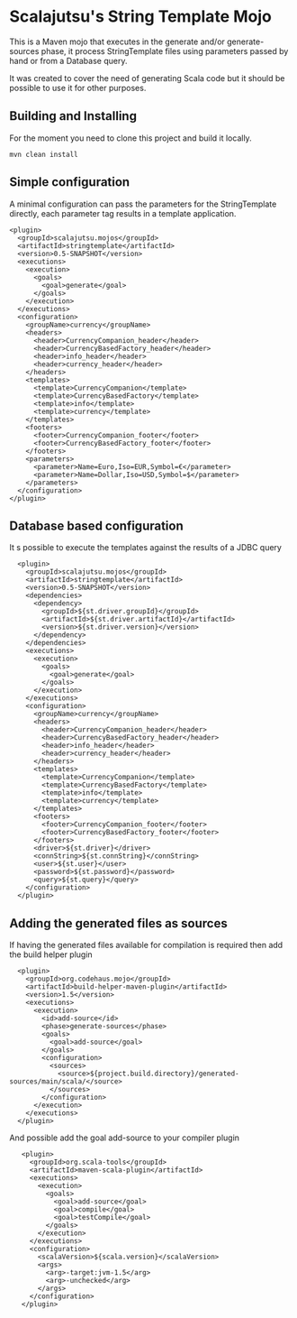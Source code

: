 # Scalajutsu's String Template Mojo

This is a Maven mojo that executes in the generate and/or generate-sources phase,
it process StringTemplate files using parameters passed by hand
or from a Database query.

It was created to cover the need of generating Scala code but it should be possible to use it
for other purposes.

## Building and Installing
For the moment you need to clone this project and build it locally.

    mvn clean install


## Simple configuration

A minimal configuration can pass the parameters for the StringTemplate directly, each parameter tag results in a
template application.

    <plugin>
      <groupId>scalajutsu.mojos</groupId>
      <artifactId>stringtemplate</artifactId>
      <version>0.5-SNAPSHOT</version>
      <executions>
        <execution>
          <goals>
            <goal>generate</goal>
          </goals>
        </execution>
      </executions>
      <configuration>
        <groupName>currency</groupName>
        <headers>
          <header>CurrencyCompanion_header</header>
          <header>CurrencyBasedFactory_header</header>
          <header>info_header</header>
          <header>currency_header</header>
        </headers>
        <templates>
          <template>CurrencyCompanion</template>
          <template>CurrencyBasedFactory</template>
          <template>info</template>
          <template>currency</template>
        </templates>
        <footers>
          <footer>CurrencyCompanion_footer</footer>
          <footer>CurrencyBasedFactory_footer</footer>
        </footers>
        <parameters>
          <parameter>Name=Euro,Iso=EUR,Symbol=€</parameter>
          <parameter>Name=Dollar,Iso=USD,Symbol=$</parameter>
        </parameters>
      </configuration>
    </plugin>

## Database based configuration

It s possible to execute the templates against the results of a JDBC query

      <plugin>
        <groupId>scalajutsu.mojos</groupId>
        <artifactId>stringtemplate</artifactId>
        <version>0.5-SNAPSHOT</version>
        <dependencies>
          <dependency>
            <groupId>${st.driver.groupId}</groupId>
            <artifactId>${st.driver.artifactId}</artifactId>
            <version>${st.driver.version}</version>
          </dependency>
        </dependencies>
        <executions>
          <execution>
            <goals>
              <goal>generate</goal>
            </goals>
          </execution>
        </executions>
        <configuration>
          <groupName>currency</groupName>
          <headers>
            <header>CurrencyCompanion_header</header>
            <header>CurrencyBasedFactory_header</header>
            <header>info_header</header>
            <header>currency_header</header>
          </headers>
          <templates>
            <template>CurrencyCompanion</template>
            <template>CurrencyBasedFactory</template>
            <template>info</template>
            <template>currency</template>
          </templates>
          <footers>
            <footer>CurrencyCompanion_footer</footer>
            <footer>CurrencyBasedFactory_footer</footer>
          </footers>
          <driver>${st.driver}</driver>
          <connString>${st.connString}</connString>
          <user>${st.user}</user>
          <password>${st.password}</password>
          <query>${st.query}</query>
        </configuration>
      </plugin>

## Adding the generated files as sources

If having the generated files available for compilation is required then add the build helper plugin

      <plugin>
        <groupId>org.codehaus.mojo</groupId>
        <artifactId>build-helper-maven-plugin</artifactId>
        <version>1.5</version>
        <executions>
          <execution>
            <id>add-source</id>
            <phase>generate-sources</phase>
            <goals>
              <goal>add-source</goal>
            </goals>
            <configuration>
              <sources>
                <source>${project.build.directory}/generated-sources/main/scala/</source>
              </sources>
            </configuration>
          </execution>
        </executions>
      </plugin>

And possible add the goal add-source to your compiler plugin

       <plugin>
         <groupId>org.scala-tools</groupId>
         <artifactId>maven-scala-plugin</artifactId>
         <executions>
           <execution>
             <goals>
               <goal>add-source</goal>
               <goal>compile</goal>
               <goal>testCompile</goal>
             </goals>
           </execution>
         </executions>
         <configuration>
           <scalaVersion>${scala.version}</scalaVersion>
           <args>
             <arg>-target:jvm-1.5</arg>
             <arg>-unchecked</arg>
           </args>
         </configuration>
       </plugin>
